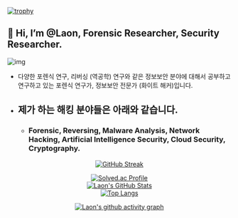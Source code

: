[![trophy](https://github-profile-trophy.vercel.app/?username=Laonhearts&theme=algolia&column=10)](https://github.com/Luon/)

## 💫 Hi, I’m @Laon, Forensic Researcher, Security Researcher.
![img](https://github.com/user-attachments/assets/c4acc5f3-f770-4d9a-9079-7f6ee0eebc35)
- 다양한 포렌식 연구, 리버싱 (역공학) 연구와 같은 정보보안 분야에 대해서 공부하고 연구하고 있는 포렌식 연구가, 정보보안 전문가 (화이트 해커)입니다.

- ## 제가 하는 해킹 분야들은 아래와 같습니다.

  - ### Forensic, Reversing, Malware Analysis, Network Hacking, Artificial Intelligence Security, Cloud Security, Cryptography.
    
<div align = "center">

[![GitHub Streak](https://github-readme-streak-stats.herokuapp.com/?user=Laonhearts&theme=holi-theme)](https://git.io/streak-stats)

[![Solved.ac Profile](http://mazassumnida.wtf/api/v2/generate_badge?boj=dsph9245)](https://solved.ac/dsph9245) <br/>
[![Laon's GitHub Stats](https://github-readme-stats.vercel.app/api?username=Laonhearts&hide=contribs,prs&show_icons=true&theme=ambient_gradient)](https://github.com/anuraghazra/github-readme-stats)
<br>
[![Top Langs](https://github-readme-stats.vercel.app/api/top-langs/?username=Laonhearts&langs_count=10&hide=contribs,prs&show_icons=true&theme=ambient_gradient)](https://github.com/anuraghazra/github-readme-stats)

[![Laon's github activity graph](https://github-readme-activity-graph.vercel.app/graph?username=Laonhearts&theme=react-dark&border=true)](https://github.com/ashutosh00710/github-readme-activity-graph)

</div>
